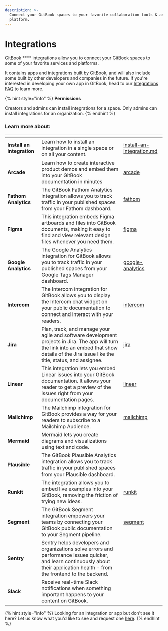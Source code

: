 ```yaml
---
description: >-
  Connect your GitBook spaces to your favorite collaboration tools & analytics
  platform.
---
```


# Integrations

GitBook **** integrations allow you to connect your GitBook spaces to some of your favorite services and platforms.

It contains apps and integrations built by GitBook, and will also include some built by other developers and companies in the future. If you're interested in developing your own app in GitBook, head to our [Integrations FAQ](integrations-faq.md) to learn more.

{% hint style="info" %}
**Permissions**

Creators and admins can install integrations for a space. Only admins can install integrations for an organization.
{% endhint %}

### Learn more about:

<table data-view="cards"><thead><tr><th></th><th></th><th data-hidden data-card-target data-type="content-ref"></th></tr></thead><tbody><tr><td><strong>Install an integration</strong></td><td>Learn how to install an integration in a single space or on all your content.</td><td><a href="../../advanced-guides/integrations/install-an-integration.md">install-an-integration.md</a></td></tr><tr><td><strong>Arcade</strong></td><td>Learn how to create interactive product demos and embed them into your GitBook documentation in minutes</td><td><a href="../../advanced-guides/integrations/arcade/">arcade</a></td></tr><tr><td><strong>Fathom Analytics</strong></td><td>The GitBook Fathom Analytics integration allows you to track traffic in your published spaces from your Fathom dashboard.</td><td><a href="../../advanced-guides/integrations/fathom/">fathom</a></td></tr><tr><td><strong>Figma</strong></td><td>This integration embeds Figma artboards and files into GitBook documents, making it easy to find and view relevant design files whenever you need them. </td><td><a href="../../advanced-guides/integrations/figma/">figma</a></td></tr><tr><td><strong>Google Analytics</strong></td><td>The Google Analytics integration for GitBook allows you to track traffic in your published spaces from your Google Tags Manager dashboard.</td><td><a href="../../advanced-guides/integrations/google-analytics/">google-analytics</a></td></tr><tr><td><strong>Intercom</strong></td><td>The Intercom integration for GitBook allows you to display the Intercom chat widget on your public documentation to connect and interact with your readers.</td><td><a href="../../advanced-guides/integrations/intercom/">intercom</a></td></tr><tr><td><strong>Jira</strong></td><td>Plan, track, and manage your agile and software development projects in Jira. The app will turn the link into an embed that show details of the Jira issue like the title, status, and assignee.</td><td><a href="../../advanced-guides/integrations/jira/">jira</a></td></tr><tr><td><strong>Linear</strong></td><td>This integration lets you embed Linear issues into your GitBook documentation. It allows your reader to get a preview of the issues right from your documentation pages.</td><td><a href="../../advanced-guides/integrations/linear/">linear</a></td></tr><tr><td><strong>Mailchimp</strong></td><td>The Mailchimp integration for GitBook provides a way for your readers to subscribe to a Mailchimp Audience.</td><td><a href="../../advanced-guides/integrations/mailchimp/">mailchimp</a></td></tr><tr><td><strong>Mermaid</strong></td><td>Mermaid lets you create diagrams and visualizations using text and code. </td><td></td></tr><tr><td><strong>Plausible</strong></td><td>The GitBook Plausible Analytics integration allows you to track traffic in your published spaces from your Plausible dashboard.</td><td></td></tr><tr><td><strong>Runkit</strong></td><td>The integration allows you to embed live examples into your GitBook, removing the friction of trying new ideas. </td><td><a href="../../advanced-guides/integrations/runkit/">runkit</a></td></tr><tr><td><strong>Segment</strong> </td><td>The GitBook Segment integration empowers your teams by connecting your GitBook public documentation to your Segment pipeline.</td><td><a href="../../advanced-guides/integrations/segment/">segment</a></td></tr><tr><td><strong>Sentry</strong></td><td>Sentry helps developers and organizations solve errors and performance issues quicker, and learn continuously about their application health - from the frontend to the backend.</td><td></td></tr><tr><td><strong>Slack</strong></td><td>Receive real-time Slack notifications when something important happens to your content on GitBook.</td><td></td></tr></tbody></table>

{% hint style="info" %}
Looking for an integration or app but don't see it here? Let us know what you'd like to see and request one [here](https://survey.refiner.io/e61q1m-dp057m).
{% endhint %}
